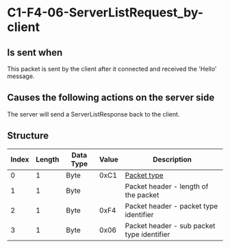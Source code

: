 # C1-F4-06-ServerListRequest_by-client

## Is sent when

This packet is sent by the client after it connected and received the 'Hello' message.

## Causes the following actions on the server side

The server will send a ServerListResponse back to the client.

## Structure

| Index | Length | Data Type | Value | Description |
|-------|--------|-----------|-------|-------------|
| 0 | 1 |   Byte   | 0xC1  | [Packet type](PacketTypes.md) |
| 1 | 1 |    Byte   |      | Packet header - length of the packet |
| 2 | 1 |    Byte   | 0xF4  | Packet header - packet type identifier |
| 3 | 1 |    Byte   | 0x06  | Packet header - sub packet type identifier |